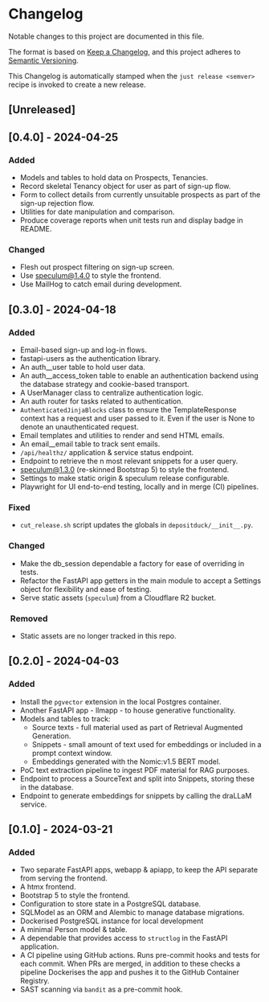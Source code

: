 # Changelog

Notable changes to this project are documented in this file.

The format is based on [Keep a Changelog](https://keepachangelog.com/en/1.0.0/),
and this project adheres to [Semantic Versioning](https://semver.org/spec/v2.0.0.html).

This Changelog is automatically stamped when the `just release <semver>` recipe is invoked
to create a new release.

## [Unreleased]

## [0.4.0] - 2024-04-25

### Added

- Models and tables to hold data on Prospects, Tenancies.
- Record skeletal Tenancy object for user as part of sign-up flow.
- Form to collect details from currently unsuitable prospects as part of the sign-up
  rejection flow.
- Utilities for date manipulation and comparison.
- Produce coverage reports when unit tests run and display badge in README.

### Changed

- Flesh out prospect filtering on sign-up screen.
- Use speculum@1.4.0 to style the frontend.
- Use MailHog to catch email during development.

## [0.3.0] - 2024-04-18

### Added

- Email-based sign-up and log-in flows.
- fastapi-users as the authentication library.
- An auth__user table to hold user data.
- An auth__access_token table to enable an authentication backend using the database
  strategy and cookie-based transport.
- A UserManager class to centralize authentication logic.
- An auth router for tasks related to authentication.
- `AuthenticatedJinjaBlocks` class to ensure the TemplateResponse context has a request
  and user passed to it. Even if the user is None to denote an unauthenticated request.
- Email templates and utilities to render and send HTML emails.
- An email__email table to track sent emails.
- `/api/healthz/` application & service status endpoint.
- Endpoint to retrieve the n most relevant snippets for a user query.
- [speculum@1.3.0](https://github.com/albertomh/speculum) (re-skinned Bootstrap 5) to style
   the frontend.
- Settings to make static origin & speculum release configurable.
- Playwright for UI end-to-end testing, locally and in merge (CI) pipelines.

### Fixed

- `cut_release.sh` script updates the globals in `depositduck/__init__.py`.

### Changed

- Make the db_session dependable a factory for ease of overriding in tests.
- Refactor the FastAPI app getters in the main module to accept a Settings object for
  flexibility and ease of testing.
- Serve static assets (`speculum`) from a Cloudflare R2 bucket.

###  Removed

- Static assets are no longer tracked in this repo.

## [0.2.0] - 2024-04-03

### Added

- Install the `pgvector` extension in the local Postgres container.
- Another FastAPI app - llmapp - to house generative functionality.
- Models and tables to track:
  - Source texts - full material used as part of Retrieval Augmented Generation.
  - Snippets - small amount of text used for embeddings or included in a prompt context window.
  - Embeddings generated with the Nomic:v1.5 BERT model.
- PoC text extraction pipeline to ingest PDF material for RAG purposes.
- Endpoint to process a SourceText and split into Snippets, storing these in the database.
- Endpoint to generate embeddings for snippets by calling the draLLaM service.

## [0.1.0] - 2024-03-21

### Added

- Two separate FastAPI apps, webapp & apiapp, to keep the API separate from serving the frontend.
- A htmx frontend.
- Bootstrap 5 to style the frontend.
- Configuration to store state in a PostgreSQL database.
- SQLModel as an ORM and Alembic to manage database migrations.
- Dockerised PostgreSQL instance for local development
- A minimal Person model & table.
- A dependable that provides access to `structlog` in the FastAPI application.
- A CI pipeline using GitHub actions. Runs pre-commit hooks and tests for each commit. When
  PRs are merged, in addition to these checks a pipeline Dockerises the app and pushes it
  to the GitHub Container Registry.
- SAST scanning via `bandit` as a pre-commit hook.
